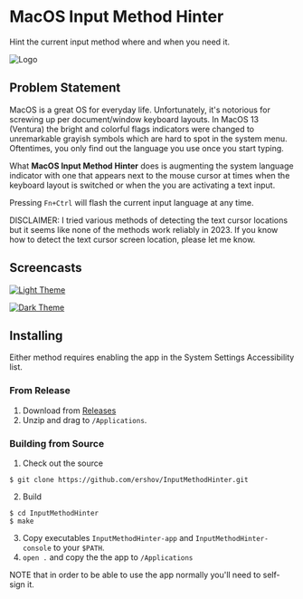 # MacOS Input Method Hinter

Hint the current input method where and when you need it.

<!--![Logo](https://upload.wikimedia.org/wikipedia/commons/4/4e/%E6%96%87-order.gif)-->
<!--![Logo](https://upload.wikimedia.org/wikipedia/commons/thumb/4/4e/%E6%96%87-order.gif/120px-%E6%96%87-order.gif)-->
<!--![Logo](https://upload.wikimedia.org/wikipedia/commons/thumb/4/43/OOjs_UI_icon_language-ltr.svg/240px-OOjs_UI_icon_language-ltr.svg.png)-->
![Logo](https://gist.githubusercontent.com/ershov/2c8d9506311dc19e06a11984751034da/raw/ab213128e2d7b780f67e835c7e3bfcfc58a95c4d/img-logo.svg)

## Problem Statement

MacOS is a great OS for everyday life. Unfortunately, it's notorious for
screwing up per document/window keyboard layouts.
In MacOS 13 (Ventura) the bright and colorful flags indicators were changed to
unremarkable grayish symbols which are hard to spot in the system menu.
Oftentimes, you only find out the language you use once you start typing.

What **MacOS Input Method Hinter** does is augmenting the system language
indicator with one that appears next to the mouse cursor at times when the
keyboard layout is switched or when the you are activating a text input.

Pressing `Fn+Ctrl` will flash the current input language at any time.

DISCLAIMER: I tried various methods of detecting the text cursor locations
but it seems like none of the methods work reliably in 2023.
If you know how to detect the text cursor screen location, please let me know.

## Screencasts

[![Light Theme](https://img.youtube.com/vi/XJppp_UX2UE/0.jpg)](https://youtu.be/XJppp_UX2UE)

[![Dark Theme](https://img.youtube.com/vi/KtnMjfMwhkc/0.jpg)](https://youtu.be/KtnMjfMwhkc)

## Installing

Either method requires enabling the app in the System Settings Accessibility list.

### From Release

1. Download from [Releases](https://github.com/ershov/InputMethodHinter/releases)
2. Unzip and drag to `/Applications`.

### Building from Source

1. Check out the source
```
$ git clone https://github.com/ershov/InputMethodHinter.git
```
2. Build
```
$ cd InputMethodHinter
$ make
```
3. Copy executables `InputMethodHinter-app` and `InputMethodHinter-console`
to your `$PATH`.
4. `open .` and copy the the app to `/Applications`

NOTE that in order to be able to use the app normally you'll need to self-sign it.
